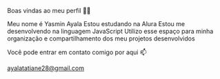 Boas vindas ao meu perfil 💙💙

Meu nome é Yasmin Ayala
Estou estudando na Alura
Estou me desenvolvendo na linguagem JavaScript
Utilizo esse espaço para minha organização e compartilhamento dos meu projetos desenvolvidos

Você pode entrar em contato comigo por aqui 📫

ayalatatiane28@gmail.com
